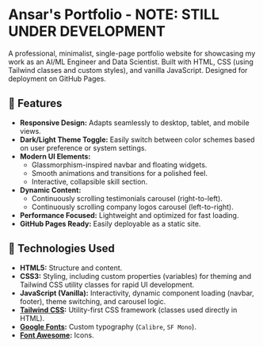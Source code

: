 # Ansar's Portfolio - NOTE: STILL UNDER DEVELOPMENT

A professional, minimalist, single-page portfolio website for showcasing my work as an AI/ML Engineer and Data Scientist. Built with HTML, CSS (using Tailwind classes and custom styles), and vanilla JavaScript. Designed for deployment on GitHub Pages.

## 🚀 Features

*   **Responsive Design:** Adapts seamlessly to desktop, tablet, and mobile views.
*   **Dark/Light Theme Toggle:** Easily switch between color schemes based on user preference or system settings.
*   **Modern UI Elements:**
    *   Glassmorphism-inspired navbar and floating widgets.
    *   Smooth animations and transitions for a polished feel.
    *   Interactive, collapsible skill section.
*   **Dynamic Content:**
    *   Continuously scrolling testimonials carousel (right-to-left).
    *   Continuously scrolling company logos carousel (left-to-right).
*   **Performance Focused:** Lightweight and optimized for fast loading.
*   **GitHub Pages Ready:** Easily deployable as a static site.

## 🧰 Technologies Used

*   **HTML5:** Structure and content.
*   **CSS3:** Styling, including custom properties (variables) for theming and Tailwind CSS utility classes for rapid UI development.
*   **JavaScript (Vanilla):** Interactivity, dynamic component loading (navbar, footer), theme switching, and carousel logic.
*   **[Tailwind CSS](https://tailwindcss.com/):** Utility-first CSS framework (classes used directly in HTML).
*   **[Google Fonts](https://fonts.google.com/):** Custom typography (`Calibre`, `SF Mono`).
*   **[Font Awesome](https://fontawesome.com/):** Icons.


